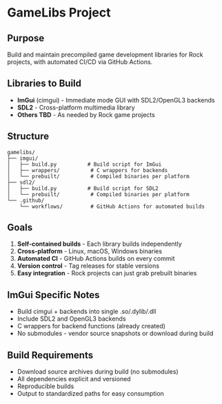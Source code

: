# GameLibs Project

## Purpose
Build and maintain precompiled game development libraries for Rock projects, with automated CI/CD via GitHub Actions.

## Libraries to Build
- **ImGui** (cimgui) - Immediate mode GUI with SDL2/OpenGL3 backends
- **SDL2** - Cross-platform multimedia library  
- **Others TBD** - As needed by Rock game projects

## Structure
```
gamelibs/
├── imgui/
│   ├── build.py          # Build script for ImGui
│   ├── wrappers/          # C wrappers for backends
│   └── prebuilt/          # Compiled binaries per platform
├── sdl2/
│   ├── build.py          # Build script for SDL2
│   └── prebuilt/          # Compiled binaries per platform
└── .github/
    └── workflows/         # GitHub Actions for automated builds
```

## Goals
1. **Self-contained builds** - Each library builds independently
2. **Cross-platform** - Linux, macOS, Windows binaries
3. **Automated CI** - GitHub Actions builds on every commit
4. **Version control** - Tag releases for stable versions
5. **Easy integration** - Rock projects can just grab prebuilt binaries

## ImGui Specific Notes
- Build cimgui + backends into single .so/.dylib/.dll
- Include SDL2 and OpenGL3 backends
- C wrappers for backend functions (already created)
- No submodules - vendor source snapshots or download during build

## Build Requirements
- Download source archives during build (no submodules)
- All dependencies explicit and versioned
- Reproducible builds
- Output to standardized paths for easy consumption